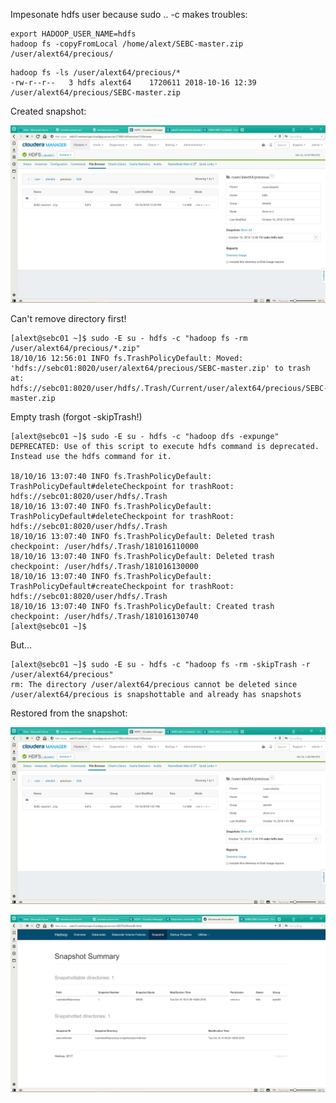 Impesonate hdfs user because sudo .. -c makes troubles:

```shell
export HADOOP_USER_NAME=hdfs
hadoop fs -copyFromLocal /home/alext/SEBC-master.zip /user/alext64/precious/
```

```shell
hadoop fs -ls /user/alext64/precious/*
-rw-r--r--   3 hdfs alext64    1720611 2018-10-16 12:39 /user/alext64/precious/SEBC-master.zip

```

Created snapshot:

![](./1539694143651.png)

Can't remove directory first!

```shell
[alext@sebc01 ~]$ sudo -E su - hdfs -c "hadoop fs -rm  /user/alext64/precious/*.zip"
18/10/16 12:56:01 INFO fs.TrashPolicyDefault: Moved: 'hdfs://sebc01:8020/user/alext64/precious/SEBC-master.zip' to trash at: hdfs://sebc01:8020/user/hdfs/.Trash/Current/user/alext64/precious/SEBC-master.zip

```

Empty trash (forgot -skipTrash!)

```shell
[alext@sebc01 ~]$ sudo -E su - hdfs -c "hadoop dfs -expunge"
DEPRECATED: Use of this script to execute hdfs command is deprecated.
Instead use the hdfs command for it.

18/10/16 13:07:40 INFO fs.TrashPolicyDefault: TrashPolicyDefault#deleteCheckpoint for trashRoot: hdfs://sebc01:8020/user/hdfs/.Trash
18/10/16 13:07:40 INFO fs.TrashPolicyDefault: TrashPolicyDefault#deleteCheckpoint for trashRoot: hdfs://sebc01:8020/user/hdfs/.Trash
18/10/16 13:07:40 INFO fs.TrashPolicyDefault: Deleted trash checkpoint: /user/hdfs/.Trash/181016110000
18/10/16 13:07:40 INFO fs.TrashPolicyDefault: Deleted trash checkpoint: /user/hdfs/.Trash/181016130000
18/10/16 13:07:40 INFO fs.TrashPolicyDefault: TrashPolicyDefault#createCheckpoint for trashRoot: hdfs://sebc01:8020/user/hdfs/.Trash
18/10/16 13:07:40 INFO fs.TrashPolicyDefault: Created trash checkpoint: /user/hdfs/.Trash/181016130740
[alext@sebc01 ~]$
```

But...

```
[alext@sebc01 ~]$ sudo -E su - hdfs -c "hadoop fs -rm -skipTrash -r /user/alext64/precious"
rm: The directory /user/alext64/precious cannot be deleted since /user/alext64/precious is snapshottable and already has snapshots

```

Restored from the snapshot:

![](./2_snapshot_list.png)

![](./2_snapshot_list_2.png)
